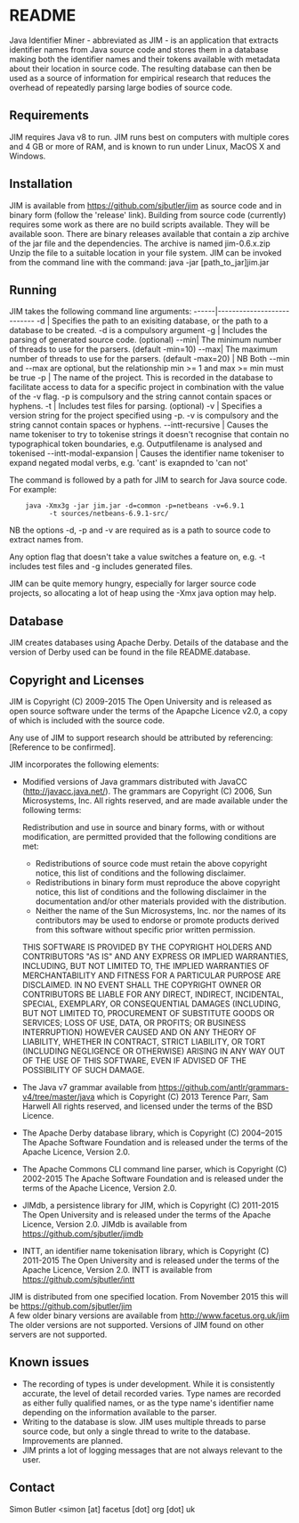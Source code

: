 # README

Java Identifier Miner - abbreviated as JIM - is an application that extracts 
identifier names from Java source code and stores them in a database making 
both the identifier names and their tokens available with metadata about their 
location in source code. The resulting database can then be used as a 
source of information for empirical research that reduces the overhead
of repeatedly parsing large bodies of source code. 

## Requirements

JIM requires Java v8 to run. JIM runs best on computers with multiple cores 
and 4 GB or more of RAM, and is known to run under Linux, MacOS X and Windows.

## Installation

JIM is available from https://github.com/sjbutler/jim as source code and in 
binary form (follow the 'release' link). Building from source code (currently) 
requires some work as there are no build scripts available. They will be 
available soon. There are binary releases available that contain a zip archive 
of the jar file and the dependencies. The archive is named jim-0.6.x.zip 
Unzip the file to a suitable location in your file system. JIM can be invoked 
from the command line with the command: java -jar [path_to_jar]jim.jar

## Running

JIM takes the following  command line arguments:
------|---------------------------
 -d   | Specifies the path to an exisiting database, or the path to a database to be created. -d is a compulsory argument
 -g   | Includes the parsing of generated source code. (optional)
 --min| The minimum number of threads to use for the parsers. (default -min=10)
 --max| The maximum number of threads to use for the parsers. (default -max=20)
      | NB Both --min and --max are optional, but the relationship min >= 1 and max >= min must be true
 -p   | The name of the project. This is recorded in the database to facilitate access to data for a specific project in combination with the value of the -v flag. -p is compulsory and the string cannot contain spaces or hyphens.
 -t   | Includes test files for parsing. (optional)
 -v   | Specifies a version string for the project specified using -p. -v is compulsory and the string cannot contain spaces or hyphens.
 --intt-recursive | Causes the name tokeniser to try to tokenise strings it doesn't recognise that contain no typographical token boundaries, e.g. Outputfilename is analysed and tokenised
 --intt-modal-expansion | Causes the identifier name tokeniser to expand negated modal verbs, e.g. 'cant' is exapnded to 'can not'
 
The command is followed by a path for JIM to search for Java source code. 
For example:

        java -Xmx3g -jar jim.jar -d=common -p=netbeans -v=6.9.1 
              -t sources/netbeans-6.9.1-src/

NB the options -d, -p and -v are required as is a path to source code 
to extract names from.

Any option flag that doesn't take a value switches a feature on, e.g. -t
includes test files and -g includes generated files.

JIM can be quite memory hungry, especially for larger source code projects, 
so allocating a lot of heap using the -Xmx java option may help.

## Database

JIM creates databases using Apache Derby. Details of the database and the 
version of Derby used can be found in the file README.database.

## Copyright and Licenses

JIM is Copyright (C) 2009-2015 The Open University and is released as open 
source software under the terms of the Apapche Licence v2.0, a copy of which 
is included with the source code.

Any use of JIM to support research should be attributed by referencing:  
[Reference to be confirmed].

JIM incorporates the following elements: 

* Modified versions of Java grammars distributed with JavaCC 
  (http://javacc.java.net/). The grammars are Copyright (C) 2006, Sun 
  Microsystems, Inc. All rights reserved, and are made available under the 
  following terms:

  Redistribution and use in source and binary forms, with or without 
  modification, are permitted provided that the following conditions are met:

  - Redistributions of source code must retain the above copyright notice, 
    this list of conditions and the following disclaimer.
  - Redistributions in binary form must reproduce the above copyright notice, 
    this list of conditions and the following disclaimer in the documentation 
    and/or other materials provided with the distribution.
  - Neither the name of the Sun Microsystems, Inc. nor the names of its 
    contributors may be used to endorse or promote products derived from this 
    software without specific prior written permission.

  THIS SOFTWARE IS PROVIDED BY THE COPYRIGHT HOLDERS AND CONTRIBUTORS "AS IS" 
  AND ANY EXPRESS OR IMPLIED WARRANTIES, INCLUDING, BUT NOT LIMITED TO, THE 
  IMPLIED WARRANTIES OF MERCHANTABILITY AND FITNESS FOR A PARTICULAR PURPOSE 
  ARE DISCLAIMED. IN NO EVENT SHALL THE COPYRIGHT OWNER OR CONTRIBUTORS BE 
  LIABLE FOR ANY DIRECT, INDIRECT, INCIDENTAL, SPECIAL, EXEMPLARY, OR 
  CONSEQUENTIAL DAMAGES (INCLUDING, BUT NOT LIMITED TO, PROCUREMENT OF 
  SUBSTITUTE GOODS OR SERVICES; LOSS OF USE, DATA, OR PROFITS; OR BUSINESS 
  INTERRUPTION) HOWEVER CAUSED AND ON ANY THEORY OF LIABILITY, WHETHER IN 
  CONTRACT, STRICT LIABILITY, OR TORT (INCLUDING NEGLIGENCE OR OTHERWISE) 
  ARISING IN ANY WAY OUT OF THE USE OF THIS SOFTWARE, EVEN IF ADVISED OF THE 
  POSSIBILITY OF SUCH DAMAGE.

* The Java v7 grammar available from 
  https://github.com/antlr/grammars-v4/tree/master/java which is Copyright (C) 
  2013 Terence Parr, Sam Harwell All rights reserved, and licensed under the 
  terms of the BSD Licence.

* The Apache Derby database library, which is Copyright (C) 2004–2015 The 
  Apache Software Foundation and is released under the terms of the Apache 
  Licence, Version 2.0.

* The Apache Commons CLI command line parser, which is Copyright (C) 2002-2015 
  The Apache Software Foundation and is released under the terms of the Apache 
  Licence, Version 2.0.

* JIMdb, a persistence library for JIM, which is Copyright (C) 2011-2015 The 
  Open University and is released under the terms of the Apache Licence, 
  Version 2.0. JIMdb is available from https://github.com/sjbutler/jimdb 
  
* INTT, an identifier name tokenisation library, which is Copyright (C) 2011-2015 
  The Open University and is released under the terms of the Apache Licence, 
  Version 2.0. INTT is available from https://github.com/sjbutler/intt  

JIM is distributed from one specified location. From November 2015 this will be 
https://github.com/sjbutler/jim  
A few older binary versions are available from http://www.facetus.org.uk/jim
The older versions are not supported. Versions of JIM found on other servers 
are not supported.

## Known issues

 * The recording of types is under development. While it is consistently 
   accurate, the level of detail recorded varies. Type names are recorded as 
   either fully qualified names, or as the type name's identifier name 
   depending on the information available to the parser.
 * Writing to the database is slow. JIM uses multiple threads to parse source 
   code, but only a single thread to write to the database. Improvements are 
   planned. 
 * JIM prints a lot of logging messages that are not always relevant to 
   the user.

## Contact

Simon Butler <simon [at] facetus [dot] org [dot] uk

